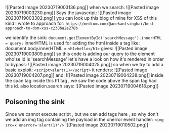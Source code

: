 ![[Pasted image 20230719003136.png]]
when we search:
![[Pasted image 20230719003230.png]]
Says the javascript:
![[Pasted image 20230719003302.png]]
you can look up this blog of mine for XSS of this kind I wrote to approach for:
`https://medium.com/@anekantsinghai/best-approach-to-dom-xss-c238ba2e278b`

we identify the sink: 
`document.getElementById('searchMessage').innerHTML = query;`
innerHTML is used for adding the html inside a tag like:
document.body.innerHTML = `<h1>hello</h1>` gives:
![[Pasted image 20230719003809.png]]
so this code is adding our query to the element who'se id is 'searchMessage'
let's have a look on how it's rendered in order to bypass:
![[Pasted image 20230719004025.png]]
so when we try to add a basic exploit: `<script>alert(1)</script>`
it renders:
![[Pasted image 20230719004207.png]]
and:
![[Pasted image 20230719004238.png]]
inside the span tag inside this h1 tag , we saw the code above the span tag had this id.
also location.search says: ![[Pasted image 20230719004618.png]]
## Poisoning the sink
Since we cannot execute script , but we can add tags here , so why don't we add an img tag containing the payload in the onerror event handler:
`<img src=x onerror='alert(1)'/>`
![[Pasted image 20230719010502.png]]